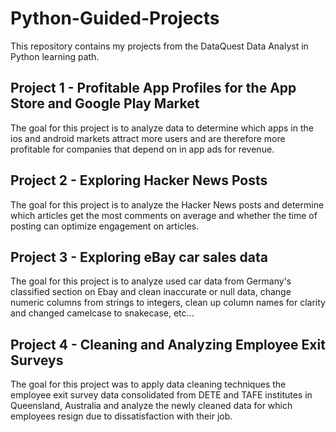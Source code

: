 # Python-Guided-Projects
This repository contains my projects from the DataQuest Data Analyst in Python learning path. 

## Project 1 - Profitable App Profiles for the App Store and Google Play Market
The goal for this project is to analyze data to determine which apps in the ios and android markets attract more users and are therefore more profitable for companies that depend on in app ads for revenue.

## Project 2 - Exploring Hacker News Posts
The goal for this project is to analyze the Hacker News posts and determine which articles get the most comments on average and whether the time of posting can optimize engagement on articles.

## Project 3 - Exploring eBay car sales data
The goal for this project is to analyze used car data from Germany's classified section on Ebay and clean inaccurate or null data, change numeric columns from strings to integers, clean up column names for clarity and changed camelcase to snakecase, etc...

## Project 4 - Cleaning and Analyzing Employee Exit Surveys
The goal for this project was to apply data cleaning techniques the employee exit survey data consolidated from DETE and TAFE institutes in Queensland, Australia and analyze the newly cleaned data for which employees resign due to dissatisfaction with their job.
